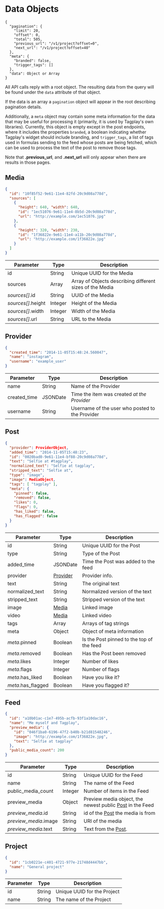 # Data Objects

```
{
  "pagination": {
    "limit": 20,
    "offset": 0,
    "total": 505,
    "previous_url": "/v1/project?offset=0",
    "next_url": "/v1/project?offset=40"
  },
  "meta": {
    "branded": false,
    "trigger_tags": []
  },
  "data": Object or Array
}
```

All API calls reply with a root object.
The resulting data from the query will be found under the `data` attribute of that object.

If the data is an array a `pagination` object will appear in the root describing pagination details.

Additionally, a `meta` object may contain some meta information for the data that may be useful for processing it (primarily, it is used by Tagplay's own libraries). Currently, this object is empty except in the post endpoints, where it includes the properties `branded`, a boolean indicating whether Tagplay's widget should include branding, and `trigger_tags`, a list of tags used in formulas sending to the feed whose posts are being fetched, which can be used to process the text of the post to remove those tags.

<aside class="notice">
Note that <strong>.previous_url</strong>, and <strong>.next_url</strong> will only appear when
there are results in those pages.
</aside>


## Media

```json
{
  "id": "10f85f52-9e61-11e4-82fd-20c9d08a778d",
  "sources": [
    {
      "height": 640, "width": 640,
      "id": "1ec51076-9e61-11e4-8b5d-20c9d08a778d",
      "url": "http://example.com/1ec51076.jpg"
    },
    {
      "height": 320, "width": 230,
      "id": "1f36822e-9e61-11e4-a11b-20c9d08a778d",
      "url": "http://example.com/1f36822e.jpg"
    }
  ]
}
```

Parameter    | Type  | Description
------------ | ----- | -------------
id      | String | Unique UUID for the Media
sources | Array  | Array of Objects describing different sizes of the Media
*sources[]*.id     | String  | UUID of the Media
*sources[]*.height | Integer | Height of the Media
*sources[]*.width  | Integer | Width of the Media
*sources[]*.url    | String  | URL to the Media

## Provider

```json
{
  "created_time": "2014-11-05T15:48:24.560047",
  "name": "instagram",
  "username": "example_user"
}
```

Parameter    | Type  | Description
------------ | ----- | ------------
name       | String | Name of the Provider
created_time | JSONDate | Time the item was created *at the Provider*
username   | String | Username of the user who posted to the Provider

## Post

```json
{
  "provider": ProviderObject,
  "added_time": "2014-11-05T15:48:23",
  "id": "0020bad0-9e61-11e4-bf88-20c9d08a778d",
  "text": "Selfie at #tagplay",
  "normalized_text": "Selfie at tagplay",
  "stripped_text": "Selfie at",
  "type": "image",
  "image": MediaObject,
  "tags": [ "tagplay" ],
  "meta": {
    "pinned": false,
    "removed": false,
    "likes": 0,
    "flags": 0,
    "has_liked": false,
    "has_flagged": false
  }
}

```

Parameter    | Type  | Description
------------ | ----- | ------------
id           | String | Unique UUID for the Post
type          | String | Type of the Post
added_time   | JSONDate | Time the Post was added to the feed
provider     | [Provider](#provider) | Provider info.
text         | String | The original text
normalized_text | String | Normalized version of the text
stripped_text | String | Stripped version of the text
image         | [Media](#media) | Linked image
video         | [Media](#media) | Linked video
tags          | Array | Arrays of tag strings
meta          | Object | Object of meta information
*meta*.pinned      | Boolean | Is the Post pinned to the top of the feed
*meta*.removed     | Boolean | Has the Post been removed
*meta*.likes       | Integer | Number of likes
*meta*.flags       | Integer | Number of flags
*meta*.has_liked   | Boolean | Have you like it?
*meta*.has_flagged | Boolean | Have you flagged it?

## Feed

```json
{
  "id": "a10b01ac-c1e7-495b-acfb-93f1a10dac16",
  "name": "Me myself and Tagplay",
  "preview_media": {
    "id": "046f1ba0-6196-47f2-b40b-b21d81548246",
    "image": "http://example.com/1f36822e.jpg",
    "text": "Selfie at tagplay"
  },
  "public_media_count": 200
}
```

Parameter    |  Type | Description
------------ | ----- | ---------------
id                  | String  | Unique UUID for the Feed
name                | String  | The name of the Feed
public_media_count  | Integer | Number of items in the Feed
preview_media       | Object  | Preview media object, the newest public [Post](#post) in the Feed
*preview_media*.id    | String  | id of the [Post](#post) the media is from
*preview_media*.image | String  | URI of the media
*preview_media*.text  | String  | Text from the [Post](#post).



## Project

```json
{
  "id": "1cb0221e-c401-4721-977e-21748d4447bb",
  "name": "General project"
}
```

Parameter | Type | Description
--------- | ---- | -----------
id        | String | Unique UUID for the Project
name      | String | The name of the Project
